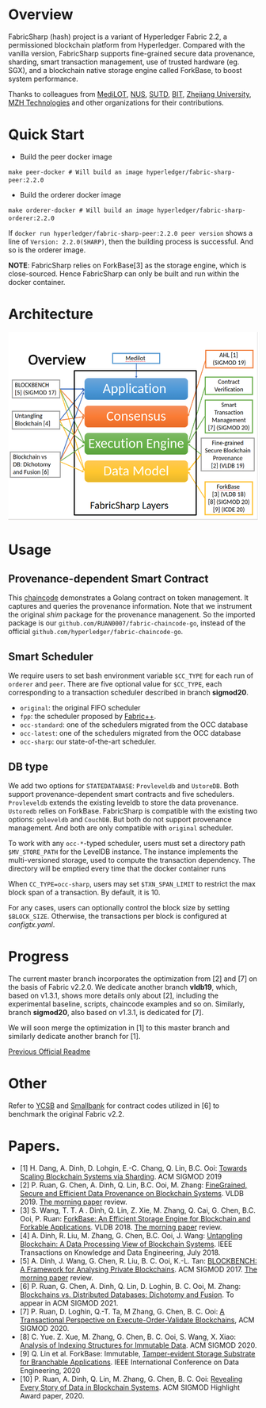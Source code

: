 # Overview
FabricSharp (hash)  project is a variant of Hyperledger Fabric 2.2, a permissioned blockchain platform from Hyperledger. 
Compared with the vanilla version, FabricSharp supports fine-grained secure data provenance, sharding, smart transaction management, use of
trusted hardware (eg. SGX), and a blockchain native storage engine called ForkBase, to boost system performance.

Thanks to colleagues from [MediLOT](https://medilot.com), [NUS](https://www.comp.nus.edu.sg/~dbsystem/index.html), [SUTD](https://istd.sutd.edu.sg/people/faculty/dinh-tien-tuan-anh), [BIT](http://cs.bit.edu.cn/szdw/jsml/js/zmh/index.htm), [Zhejiang University](https://person.zju.edu.cn/0098112), [MZH Technologies](http://www.mzhtechnologies.com/) and other organizations for their contributions.

# Quick Start
* Build the peer docker image
```
make peer-docker # Will build an image hyperledger/fabric-sharp-peer:2.2.0
```
* Build the orderer docker image
```
make orderer-docker # Will build an image hyperledger/fabric-sharp-orderer:2.2.0
```

If `docker run hyperledger/fabric-sharp-peer:2.2.0 peer version` shows a line of `Version: 2.2.0(SHARP)`, then the building process is successful. And so is the orderer image. 

__NOTE__: FabricSharp relies on ForkBase[3] as the storage engine, which is close-sourced.
Hence FabricSharp can only be built and run within the docker container. 

# Architecture
![architecture](architecture.png)

# Usage
## Provenance-dependent Smart Contract
This [chaincode](provenance_chaincode/token) demonstrates a Golang contract on token management. It captures and queries the provenance information. 
Note that we instrument the original *shim* package for the provenance managenent. So the imported package is our `github.com/RUAN0007/fabric-chaincode-go`, instead of the official `github.com/hyperledger/fabric-chaincode-go`. 

## Smart Scheduler
We require users to set bash environment variable `$CC_TYPE` for each run of `orderer` and `peer`. 
There are five optional value for `$CC_TYPE`, each corresponding to a transaction scheduler described in branch __sigmod20__. 
* `original`: the original FIFO scheduler
* `fpp`: the scheduler proposed by [Fabric++](https://arxiv.org/abs/1810.13177).
* `occ-standard`: one of the schedulers migrated from the OCC database
* `occ-latest`: one of the schedulers migrated from the OCC database
* `occ-sharp`: our state-of-the-art scheduler. 

## DB type
We add two options for `STATEDATABASE`: `Provleveldb` and `UstoreDB`. Both support provenance-dependent smart contracts and five schedulers. `Provleveldb` extends the existing leveldb to store the data provenance. `Ustoredb` relies on ForkBase.
FabricSharp is compatible with the existing two options: `goleveldb` and `CouchDB`. But both do not support provenance management. And both are only compatible with `original` scheduler. 

To work with any `occ-*`-typed scheduler, users must set a directory path `$MV_STORE_PATH` for the LevelDB instance. 
The instance implements the multi-versioned storage, used to compute the transaction dependency. 
The directory will be emptied every time that the docker container runs

When `CC_TYPE=occ-sharp`, users may set `$TXN_SPAN_LIMIT` to restrict the max block span of a transaction. By default, it is 10. 

For any cases, users can optionally control the block size by setting `$BLOCK_SIZE`. Otherwise, the transactions per block is configured at _configtx.yaml_. 

# Progress
The current master branch incorporates the optimization from [2] and [7] on the basis of Fabric v2.2.0. 
We dedicate another branch __vldb19__, which, based on v1.3.1, shows more details only about [2], including the experimental baseline, scripts, chaincode examples and so on. 
Similarly, branch __sigmod20__, also based on v1.3.1, is dedicated for [7]. 

We will soon merge the optimization in [1] to this master branch and similarly dedicate another branch for [1]. 

[Previous Official Readme](README_old.md)

# Other 
Refer to [YCSB](benchmark/ycsb/ycsb.go) and [Smallbank](benchmark/smallbank/smallbank.go) for contract codes utilized in [6] to benchmark the original Fabric v2.2.

# Papers. 
* [1] H. Dang, A. Dinh, D. Lohgin, E.-C. Chang, Q. Lin, B.C. Ooi: [Towards Scaling Blockchain Systems via Sharding](https://arxiv.org/pdf/1804.00399.pdf). ACM SIGMOD 2019
* [2] P. Ruan, G. Chen, A. Dinh, Q. Lin, B.C. Ooi, M. Zhang: [FineGrained, Secure and Efficient Data Provenance on Blockchain Systems](https://www.comp.nus.edu.sg/~ooibc/bcprovenance.pdf). VLDB 2019.  [The morning paper](https://blog.acolyer.org/2019/09/16/blockchain-provenance/) review.
* [3] S. Wang, T. T. A . Dinh, Q. Lin, Z. Xie, M. Zhang, Q. Cai, G. Chen, B.C. Ooi, P. Ruan: [ForkBase: An Efficient Storage Engine for Blockchain and Forkable Applications](https://www.comp.nus.edu.sg/~ooibc/forkbase.pdf). VLDB 2018.  [The morning paper](https://blog.acolyer.org/2018/06/01/forkbase-an-efficient-storage-engine-for-blockchain-and-forkable-applications/) review.
* [4] A. Dinh, R. Liu, M. Zhang, G. Chen, B.C. Ooi, J. Wang: [Untangling Blockchain: A Data Processing View of Blockchain Systems](https://ieeexplore.ieee.org/stamp/stamp.jsp?arnumber=8246573). IEEE Transactions on Knowledge and Data Engineering, July 2018. 
* [5] A. Dinh, J. Wang, G. Chen, R. Liu, B. C. Ooi, K.-L. Tan: [BLOCKBENCH: A Framework for Analysing Private Blockchains](https://www.comp.nus.edu.sg/~ooibc/blockbench.pdf). ACM SIGMOD 2017. [The morning paper](https://blog.acolyer.org/2017/07/05/blockbench-a-framework-for-analyzing-private-blockchains/) review.
* [6] P. Ruan, G. Chen, A. Dinh, Q. Lin, D. Loghin, B. C. Ooi, M. Zhang: [Blockchains vs. Distributed Databases: Dichotomy and Fusion](https://www.comp.nus.edu.sg/~ooibc/bcvsdb.pdf). To appear in ACM SIGMOD 2021.
* [7] P. Ruan, D. Loghin, Q.-T. Ta, M Zhang, G. Chen, B. C. Ooi: [A Transactional Perspective on Execute-Order-Validate Blockchains](https://arxiv.org/pdf/2003.10064.pdf), ACM SIGMOD 2020.
* [8] C. Yue.  Z. Xue, M. Zhang, G. Chen, B. C. Ooi, S. Wang, X. Xiao: [Analysis of Indexing Structures for Immutable Data](https://arxiv.org/pdf/2003.02090.pdf). ACM SIGMOD 2020.
* [9] Q. Lin et al. ForkBase: Immutable, [Tamper-evident Storage Substrate for Branchable Applications](https://www.comp.nus.edu.sg/~ooibc/icde20forkbase.pdf). IEEE International Conference on Data Engineering, 2020
* [10] P. Ruan, A. Dinh, Q. Lin, M. Zhang, G. Chen, B. C. Ooi: [Revealing Every Story of Data in Blockchain Systems](https://www.comp.nus.edu.sg/~ooibc/sigmodhighlight2020.pdf). ACM SIGMOD Highlight Award paper, 2020.